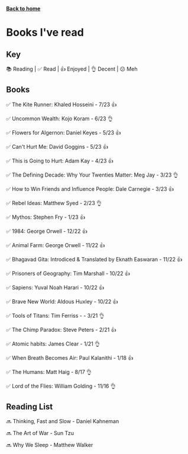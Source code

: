 [__Back to home__](../index.md)

# Books I've read

## Key

📚 Reading |
✅ Read |
👍 Enjoyed |
👌 Decent |
😕 Meh


## Books

✅ The Kite Runner: Khaled Hosseini - 7/23 👍

✅ Uncommon Wealth: Kojo Koram - 6/23 👌

✅ Flowers for Algernon: Daniel Keyes - 5/23 👍

✅ Can't Hurt Me: David Goggins - 5/23 👍

✅ This is Going to Hurt: Adam Kay - 4/23 👍

✅ The Defining Decade: Why Your Twenties Matter: Meg Jay - 3/23 👌

✅ How to Win Friends and Influence People: Dale Carnegie - 3/23 👍

✅ Rebel Ideas: Matthew Syed - 2/23 👌

✅ Mythos: Stephen Fry - 1/23 👍

✅ 1984: George Orwell - 12/22 👍

✅ Animal Farm: George Orwell - 11/22 👍

✅ Bhagavad Gita: Introdiced & Translated by Eknath Easwaran - 11/22 👍

✅ Prisoners of Geography: Tim Marshall - 10/22 👍

✅ Sapiens: Yuval Noah Harari - 10/22 👍

✅ Brave New World: Aldous Huxley - 10/22 👍

✅ Tools of Titans: Tim Ferriss - - 3/21 👌

✅ The Chimp Paradox: Steve Peters - 2/21 👍

✅ Atomic habits: James Clear - 1/21 👌

✅ When Breath Becomes Air: Paul Kalanithi - 1/18 👍

✅ The Humans: Matt Haig - 8/17 👌

✅ Lord of the Flies: William Golding - 11/16 👌

## Reading List

🔜 Thinking, Fast and Slow - Daniel Kahneman

🔜 The Art of War - Sun Tzu

🔜 Why We Sleep - Matthew Walker